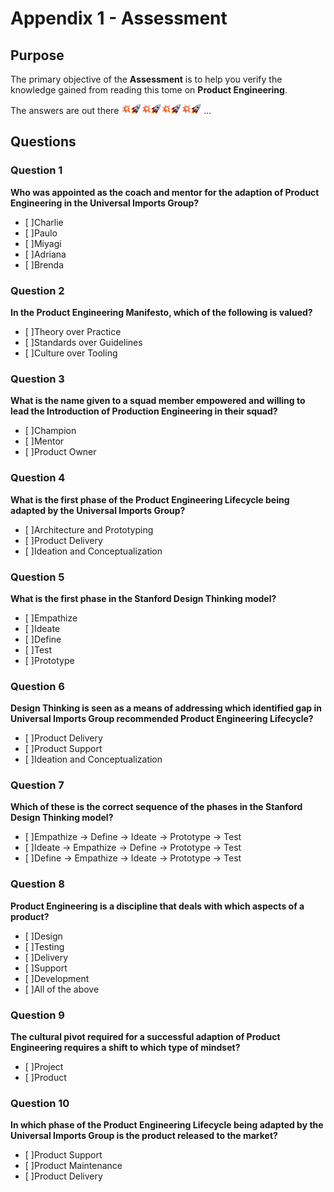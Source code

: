 # Appendix 1 - Assessment

## Purpose

The primary objective of the **Assessment** is to help you verify the knowledge gained from reading this tome on **Product Engineering**.

The answers are out there ![](assets/boom.png)![](assets/rocket.png)![](assets/boom.png)![](assets/rocket.png)![](assets/boom.png)![](assets/rocket.png)![](assets/boom.png)![](assets/rocket.png) ...

## Questions
### Question 1

**Who was appointed as the coach and mentor for the adaption of Product Engineering in the Universal Imports Group?**

- [ ]Charlie
- [ ]Paulo
- [ ]Miyagi
- [ ]Adriana
- [ ]Brenda

### Question 2

**In the Product Engineering Manifesto, which of the following is valued?**

- [ ]Theory over Practice
- [ ]Standards over Guidelines
- [ ]Culture over Tooling

### Question 3

**What is the name given to a squad member empowered and willing to lead the Introduction of Production Engineering in their squad?**

- [ ]Champion
- [ ]Mentor
- [ ]Product Owner

### Question 4

**What is the first phase of the Product Engineering Lifecycle being adapted by the Universal Imports Group?**

- [ ]Architecture and Prototyping
- [ ]Product Delivery
- [ ]Ideation and Conceptualization

### Question 5

**What is the first phase in the Stanford Design Thinking model?**

- [ ]Empathize
- [ ]Ideate
- [ ]Define
- [ ]Test
- [ ]Prototype

### Question 6

**Design Thinking is seen as a means of addressing which identified gap in Universal Imports Group recommended Product Engineering Lifecycle?**

- [ ]Product Delivery
- [ ]Product Support
- [ ]Ideation and Conceptualization

### Question 7

**Which of these is the correct sequence of the phases in the Stanford Design Thinking model?**

- [ ]Empathize -> Define -> Ideate -> Prototype -> Test
- [ ]Ideate -> Empathize -> Define -> Prototype -> Test
- [ ]Define -> Empathize -> Ideate -> Prototype -> Test

### Question 8

**Product Engineering is a discipline that deals with which aspects of a product?**

- [ ]Design
- [ ]Testing
- [ ]Delivery
- [ ]Support
- [ ]Development
- [ ]All of the above

### Question 9

**The cultural pivot required for a successful adaption of Product Engineering requires a shift to which type of mindset?**

- [ ]Project
- [ ]Product

### Question 10

**In which phase of the Product Engineering Lifecycle being adapted by the Universal Imports Group is the product released to the market?**

- [ ]Product Support
- [ ]Product Maintenance
- [ ]Product Delivery
